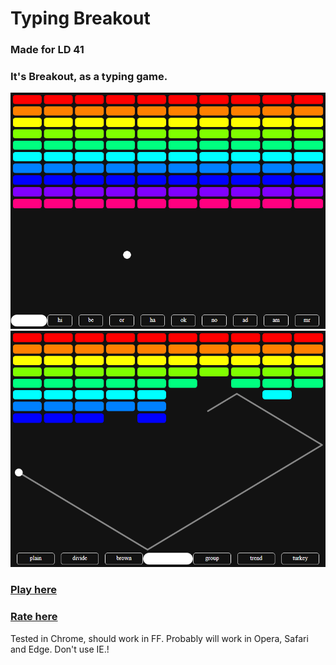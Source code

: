 # Typing Breakout

### Made for LD 41

### It's Breakout, as a typing game.

[![The game just after starting](screenshots/Start.png)](https://rialgar.github.io/LD41/index.xhtml)
[![The game later on](screenshots/Main.png)](https://rialgar.github.io/LD41/index.xhtml)

### [Play here](https://rialgar.github.io/LD41/index.xhtml)
### [Rate here](https://ldjam.com/events/ludum-dare/41/typing-breakout)

Tested in Chrome, should work in FF. Probably will work in Opera, Safari and Edge. Don't use IE.!